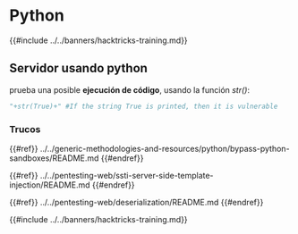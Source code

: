 # Python

{{#include ../../banners/hacktricks-training.md}}

## Servidor usando python

prueba una posible **ejecución de código**, usando la función _str()_:
```python
"+str(True)+" #If the string True is printed, then it is vulnerable
```
### Trucos

{{#ref}}
../../generic-methodologies-and-resources/python/bypass-python-sandboxes/README.md
{{#endref}}

{{#ref}}
../../pentesting-web/ssti-server-side-template-injection/README.md
{{#endref}}

{{#ref}}
../../pentesting-web/deserialization/README.md
{{#endref}}

{{#include ../../banners/hacktricks-training.md}}
